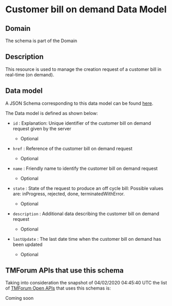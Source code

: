 # Customer bill on demand Data Model

## Domain

The  schema is part of the  Domain

## Description

This resource is used to manage the creation request of a customer bill in real-time (on demand).

## Data model

A JSON Schema corresponding to this data model can be found
[here](https://github.com/tmforum-rand/schemas/blob/candidates/Customer/CustomerBillOnDemand.schema.json).

The Data model is defined as shown below:
- `id` : Explanation: Unique identifier of the customer bill on demand request given by the server

  - Optional

- `href` : Reference of the customer bill on demand request

  - Optional

- `name` : Friendly name to identify the customer bill on demand request

  - Optional

- `state` : State of the request to produce an off cycle bill: Possible values are: inProgress, rejected, done, terminatedWithError.

  - Optional

- `description` : Additional data describing the customer bill on demand request

  - Optional

- `lastUpdate` : The last date time when the customer bill on demand has been updated

  - Optional





## TMForum APIs that use this schema

Taking into consideration the snapshot of 04/02/2020 04:45:40 UTC the list of [TMForum Open APIs](https://www.tmforum.org/open-apis/) that uses this schemas is:

Coming soon